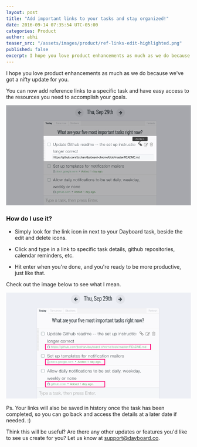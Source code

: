 ```yaml
---
layout: post
title: "Add important links to your tasks and stay organized!"
date: 2016-09-14 07:35:54 UTC-05:00
categories: Product
author: abhi
teaser_src: "/assets/images/product/ref-links-edit-highlighted.png"
published: false
excerpt: I hope you love product enhancements as much as we do because we've got a nifty update for you. Add links to your tasks and have quick access to important references via your Dayboard task list.
---
```


I hope you love product enhancements as much as we do because we've got a nifty update for you.

You can now add reference links to a specific task and have easy access to the resources you need to accomplish your goals.

![Alt](/assets/images/product/ref-links-edit-highlighted.png "Add Reference Links")

### How do I use it?

- Simply look for the link icon in next to your Dayboard task, beside the edit and delete icons.

- Click and type in a link to specific task details, github repositories, calendar reminders, etc.

- Hit enter when you're done, and you're ready to be more productive, just like that.

Check out the image below to see what I mean.

![Alt](/assets/images/product/ref-links-focused.png "Add Reference Links")

Ps. Your links will also be saved in history once the task has been completed, so you can go back and access the details at a later date if needed. :)

Think this will be useful? Are there any other updates or features you'd like to see us create for you? Let us know at <a href="mailto:support@dayboard.co">support@dayboard.co</a>.